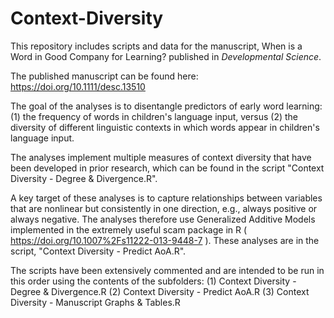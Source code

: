 # Context-Diversity

This repository includes scripts and data for the manuscript, When is a Word in Good Company for Learning? published in _Developmental Science_.

The published manuscript can be found here: https://doi.org/10.1111/desc.13510

The goal of the analyses is to disentangle predictors of early word learning: (1) the frequency of words in children's language input, versus (2) the diversity of different linguistic contexts in which words appear in children's language input. 

The analyses implement multiple measures of context diversity that have been developed in prior research, which can be found in the script "Context Diversity - Degree & Divergence.R". 

A key target of these analyses is to capture relationships between variables that are nonlinear but consistently in one direction, e.g., always positive or always negative. The analyses therefore use Generalized Additive Models implemented in the extremely useful scam package in R ( https://doi.org/10.1007%2Fs11222-013-9448-7 ). These analyses are in the script, "Context Diversity - Predict AoA.R".

The scripts have been extensively commented and are intended to be run in this order using the contents of the subfolders:
(1) Context Diversity - Degree & Divergence.R
(2) Context Diversity - Predict AoA.R
(3) Context Diversity - Manuscript Graphs & Tables.R
